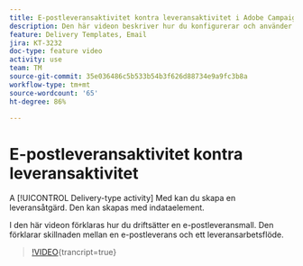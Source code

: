 ```yaml
---
title: E-postleveransaktivitet kontra leveransaktivitet i Adobe Campaign Classic
description: Den här videon beskriver hur du konfigurerar och använder en leveransmall.
feature: Delivery Templates, Email
jira: KT-3232
doc-type: feature video
activity: use
team: TM
source-git-commit: 35e036486c5b533b54b3f626d88734e9a9fc3b8a
workflow-type: tm+mt
source-wordcount: '65'
ht-degree: 86%

---
```



# E-postleveransaktivitet kontra leveransaktivitet

A [!UICONTROL Delivery-type activity] Med kan du skapa en leveransåtgärd. Den kan skapas med indataelement.

I den här videon förklaras hur du driftsätter en e-postleveransmall. Den förklarar skillnaden mellan en e-postleverans och ett leveransarbetsflöde.

>[!VIDEO](https://video.tv.adobe.com/v/24065?quality=12&learn=on){trancript=true}
